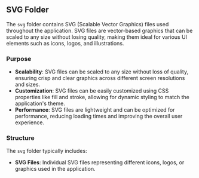 ## SVG Folder

The `svg` folder contains SVG (Scalable Vector Graphics) files used throughout the application. SVG files are vector-based graphics that can be scaled to any size without losing quality, making them ideal for various UI elements such as icons, logos, and illustrations.

### Purpose

- **Scalability**: SVG files can be scaled to any size without loss of quality, ensuring crisp and clear graphics across different screen resolutions and sizes.
- **Customization**: SVG files can be easily customized using CSS properties like fill and stroke, allowing for dynamic styling to match the application's theme.
- **Performance**: SVG files are lightweight and can be optimized for performance, reducing loading times and improving the overall user experience.

### Structure

The `svg` folder typically includes:

- **SVG Files**: Individual SVG files representing different icons, logos, or graphics used in the application.
